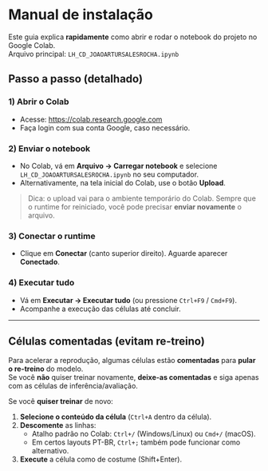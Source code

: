 # Manual de instalação

Este guia explica **rapidamente** como abrir e rodar o notebook do projeto no Google Colab.  
Arquivo principal: `LH_CD_JOAOARTURSALESROCHA.ipynb`

## Passo a passo (detalhado)

### 1) Abrir o Colab
- Acesse: https://colab.research.google.com
- Faça login com sua conta Google, caso necessário.

### 2) Enviar o notebook
- No Colab, vá em **Arquivo → Carregar notebook** e selecione `LH_CD_JOAOARTURSALESROCHA.ipynb` no seu computador.
- Alternativamente, na tela inicial do Colab, use o botão **Upload**.

> Dica: o upload vai para o ambiente temporário do Colab. Sempre que o runtime for reiniciado, você pode precisar **enviar novamente** o arquivo.

### 3) Conectar o runtime
- Clique em **Conectar** (canto superior direito). Aguarde aparecer **Conectado**.

### 4) Executar tudo
- Vá em **Executar → Executar tudo** (ou pressione `Ctrl+F9` / `Cmd+F9`).
- Acompanhe a execução das células até concluir.

---

## Células comentadas (evitam re-treino)
Para acelerar a reprodução, algumas células estão **comentadas** para **pular o re-treino** do modelo.  
Se você **não** quiser treinar novamente, **deixe-as comentadas** e siga apenas com as células de inferência/avaliação.

Se você **quiser treinar** de novo:
1. **Selecione o conteúdo da célula** (`Ctrl+A` dentro da célula).
2. **Descomente** as linhas:
   - Atalho padrão no Colab: `Ctrl+/` (Windows/Linux) ou `Cmd+/` (macOS).  
   - Em certos layouts PT-BR, `Ctrl+;` também pode funcionar como alternativo.
3. **Execute** a célula como de costume (Shift+Enter).
